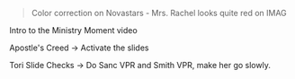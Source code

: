 
> Color correction on Novastars - Mrs. Rachel looks quite red on IMAG

Intro to the Ministry Moment video

Apostle's Creed -> Activate the slides

Tori Slide Checks -> Do Sanc VPR and Smith VPR, make her go slowly.



